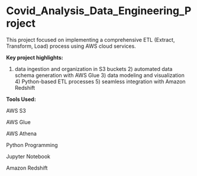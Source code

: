# Covid_Analysis_Data_Engineering_Project

This project focused on implementing a comprehensive ETL (Extract, Transform, Load) process using AWS cloud services. 

**Key project highlights:**   
1) data ingestion and organization in S3 buckets                                         2) automated data schema generation with AWS Glue                                                     3) data modeling and visualization          
           4) Python-based ETL processes                                            5) seamless integration with Amazon Redshift
                              

                              


**Tools Used:**

AWS S3

AWS Glue

AWS Athena

Python Programming 

Jupyter Notebook

Amazon Redshift
